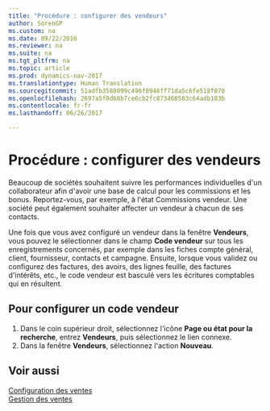 ```yaml
---
title: "Procédure : configurer des vendeurs"
author: SorenGP
ms.custom: na
ms.date: 09/22/2016
ms.reviewer: na
ms.suite: na
ms.tgt_pltfrm: na
ms.topic: article
ms.prod: dynamics-nav-2017
ms.translationtype: Human Translation
ms.sourcegitcommit: 51adfb3588099c496f0946ff71da5c6fe518f070
ms.openlocfilehash: 2697a5f0d68b7ce6cb2fc873468583c64adb183b
ms.contentlocale: fr-fr
ms.lasthandoff: 06/26/2017

---
```


# <a name="how-to-set-up-salespeople"></a>Procédure : configurer des vendeurs
Beaucoup de sociétés souhaitent suivre les performances individuelles d'un collaborateur afin d'avoir une base de calcul pour les commissions et les bonus. Reportez-vous, par exemple, à l'état Commissions vendeur. Une société peut également souhaiter affecter un vendeur à chacun de ses contacts.

Une fois que vous avez configuré un vendeur dans la fenêtre **Vendeurs**, vous pouvez le sélectionner dans le champ **Code vendeur** sur tous les enregistrements concernés, par exemple dans les fiches compte général, client, fournisseur, contacts et campagne. Ensuite, lorsque vous validez ou configurez des factures, des avoirs, des lignes feuille, des factures d'intérêts, etc., le code vendeur est basculé vers les écritures comptables qui en résultent.

## <a name="to-set-up-a-salesperson-code"></a>Pour configurer un code vendeur
1. Dans le coin supérieur droit, sélectionnez l'icône **Page ou état pour la recherche**, entrez **Vendeurs**, puis sélectionnez le lien connexe.
2. Dans la fenêtre **Vendeurs**, sélectionnez l'action **Nouveau**.

## <a name="see-also"></a>Voir aussi  
[Configuration des ventes](sales-setup-sales.md)  
[Gestion des ventes](sales-manage-sales.md)

